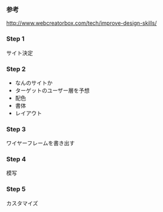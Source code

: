 ### 参考
http://www.webcreatorbox.com/tech/improve-design-skills/

### Step 1
サイト決定

### Step 2
- なんのサイトか
- ターゲットのユーザー層を予想
- 配色
- 書体
- レイアウト

### Step 3
ワイヤーフレームを書き出す

### Step 4
模写

### Step 5
カスタマイズ
